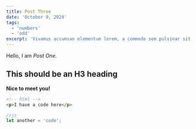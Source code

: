```yaml
---
title: Post Three
date: 'October 9, 2024'
tags:
  - 'numbers'
  - 'odd'
excerpt: 'Vivamus accumsan elementum lorem, a commodo sem pulvinar sit amet. Class aptent taciti sociosqu ad litora torquent per conubia nostra, per inceptos himenaeos.'
---
```


Hello, I am _Post One._

## This should be an H3 heading

**Nice to meet you!**

```html
<!-- html -->
<p>I have a code here</p>
```

```js
//js
let another = 'code';
```
